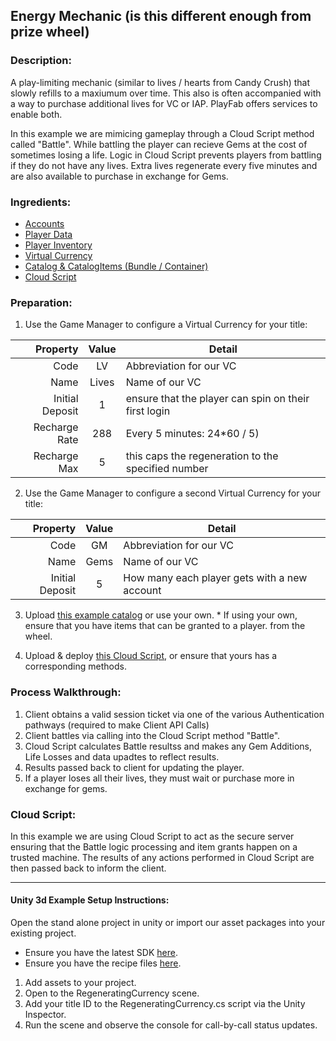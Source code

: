 ## Energy Mechanic (is this different enough from prize wheel)
### Description:
A play-limiting mechanic (similar to lives / hearts from Candy Crush) that slowly refills to a maxiumum over time. This also is often accompanied with a way to purchase additional lives for VC or IAP. PlayFab offers services to enable both. 

In this example we are mimicing gameplay through a Cloud Script method called "Battle". While battling the player can recieve Gems at the cost of sometimes losing a life. Logic in Cloud Script prevents players from battling if they do not have any lives. Extra lives regenerate every five minutes and are also available to purchase in exchange for Gems. 

### Ingredients:
  * [Accounts](https://api.playfab.com/docs/building-blocks#Accounts)
  * [Player Data](https://api.playfab.com/docs/building-blocks#Player_Data)
  * [Player Inventory](https://api.playfab.com/docs/building-blocks#Player_Inventory)
  * [Virtual Currency](https://api.playfab.com/docs/building-blocks#Virtual_Currency)
  * [Catalog & CatalogItems (Bundle / Container)](https://api.playfab.com/docs/building-blocks#Catalog)
  * [Cloud Script](https://api.playfab.com/docs/building-blocks#Cloud_Script)

### Preparation:
  1. Use the Game Manager to configure a Virtual Currency for your title:

  | Property | Value | Detail
  ---: | :---: | --- 
  Code | LV | Abbreviation for our VC
  Name | Lives | Name of our VC
  Initial Deposit | 1 | ensure that the player can spin on their first login
  Recharge Rate | 288 |  Every 5 minutes: 24*60 / 5)
  Recharge Max | 5 | this caps the regeneration to the specified number

  2. Use the Game Manager to configure a second Virtual Currency for your title:

  | Property | Value | Detail
  ---: | :---: | --- 
  Code | GM | Abbreviation for our VC
  Name | Gems | Name of our VC
  Initial Deposit | 5 | How many each player gets with a new account

  3. Upload [this example catalog](/Recipes/RegeneratingCurrency/PlayFab-JSON/Catalog.json) or use your own.
    * If using your own, ensure that you have items that can be granted to a player. from the wheel.

  4. Upload & deploy [this Cloud Script](/Recipes/RegeneratingCurrency/CloudScript.js), or ensure that yours has a corresponding methods.  

### Process Walkthrough:
  1. Client obtains a valid session ticket via one of the various Authentication pathways (required to make Client API Calls)
  2. Client battles via calling into the Cloud Script method "Battle". 
  3. Cloud Script calculates Battle resultss and makes any Gem Additions, Life Losses and data upadtes to reflect results.
  4. Results passed back to client for updating the player.
  5. If a player loses all their lives, they must wait or purchase more in exchange for gems.


### Cloud Script:
In this example we are using Cloud Script to act as the secure server ensuring that the Battle logic processing and item grants happen on a trusted machine. The results of any actions performed in Cloud Script are then passed back to inform the client.

----

#### Unity 3d Example Setup Instructions:
Open the stand alone project in unity or import our asset packages into your existing project.
  * Ensure you have the latest SDK [here](https://github.com/PlayFab/UnitySDK/raw/versioned/PlayFabClientSDK.unitypackage).
  * Ensure you have the recipe files [here](/Recipes/RegeneratingCurrency/Unity3d-Example/RegeneratingCurrencyRecipe.unitypackage).
  
  1. Add assets to your project. 
  2. Open to the RegeneratingCurrency scene.
  3. Add your title ID to the RegeneratingCurrency.cs script via the Unity Inspector.
  4. Run the scene and observe the console for call-by-call status updates.